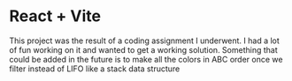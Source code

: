 # React + Vite

This project was the result of a coding assignment I underwent. I had a lot of fun working on it and wanted to get a working solution. Something that could be added in the future is to make all the colors in ABC order once we filter instead of LIFO like a stack data structure